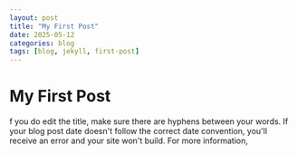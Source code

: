 ```yaml
---
layout: post
title: "My First Post"
date: 2025-05-12
categories: blog
tags: [blog, jekyll, first-post]
---
```


# My First Post
f you do edit the title, make sure there are hyphens between your words. If your blog post date doesn't follow the correct date convention, you'll receive an error and your site won't build. For more information,
